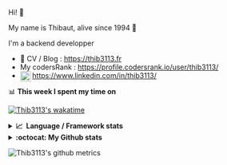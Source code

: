 Hi! 👋

My name is Thibaut, alive since 1994 🍷

I'm a backend developper

-   📝 CV / Blog : https://thib3113.fr
-   My codersRank : https://profile.codersrank.io/user/thib3113/
-   <a href="https://www.linkedin.com/in/thib3113/"><img align="left" alt="Thib3113's Linkedin" width="21px" src="https://raw.githubusercontent.com/peterthehan/peterthehan/master/assets/linkedin.svg" /></a> https://www.linkedin.com/in/thib3113/

📊 **This week I spent my time on**

[![Thib3113's wakatime](https://github-readme-stats.vercel.app/api/wakatime?username=thib3113&layout=default&theme=dracula&langs_count=6&hide_title=true&hide_border=true)](https://wakatime.com/@thib3113)

<details>
  <summary><b>📈&nbsp;&nbsp;Language&nbsp;/&nbsp;Framework stats</b></summary>
  <br/>  
  <a href='https://profile.codersrank.io/user/thib3113/'>
  <img src='http://cr-skills-chart-widget.azurewebsites.net/api/api?username=thib3113&padding=30&skills=php,batchfile,javascript,less,mysql,reactjs,scss,shell,typescript,vue'>
  </a>
</details>

<details>
  <summary><b>:octocat: My Github stats</b></summary>
  <br/>  
  
  <img src="https://github-readme-stats.vercel.app/api?username=thib3113&theme=dracula&show_icons=true&" alt="Thib3113's GitHub stats" />

<!--START_SECTION:activity-->

1. 💪 Opened PR [#73](https://github.com/sindresorhus/pokemon/pull/73) in [sindresorhus/pokemon](https://github.com/sindresorhus/pokemon)
2. 🎉 Merged PR [#203](https://github.com/thib3113/vban/pull/203) in [thib3113/vban](https://github.com/thib3113/vban)
3. 🗣 Commented on [#539](https://github.com/thib3113/unifi-client/issues/539) in [thib3113/unifi-client](https://github.com/thib3113/unifi-client)
4. 🗣 Commented on [#48](https://github.com/moleculerjs/awesome-moleculer/issues/48) in [moleculerjs/awesome-moleculer](https://github.com/moleculerjs/awesome-moleculer)
5. 💪 Opened PR [#48](https://github.com/moleculerjs/awesome-moleculer/pull/48) in [moleculerjs/awesome-moleculer](https://github.com/moleculerjs/awesome-moleculer)
 <!--END_SECTION:activity-->

</details>

![Thib3113's github metrics](https://gist.githubusercontent.com/thib3113/83a96e16f8bca103f1b0e376186c66ec/raw/github-metrics.svg)
